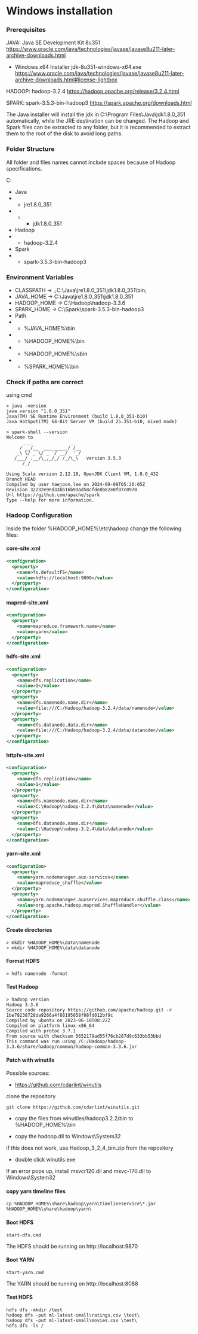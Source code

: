 # Windows installation

### Prerequisites 

JAVA: 
Java SE Development Kit 8u351 https://www.oracle.com/java/technologies/javase/javase8u211-later-archive-downloads.html
- Windows x64 Installer jdk-8u351-windows-x64.exe https://www.oracle.com/java/technologies/javase/javase8u211-later-archive-downloads.html#license-lightbox

HADOOP: hadoop-3.2.4 https://hadoop.apache.org/release/3.2.4.html

SPARK: spark-3.5.3-bin-hadoop3 https://spark.apache.org/downloads.html

The Java installer will install the jdk in C:\Program Files\Java\jdk1.8.0_351 automatically, while the JRE destination can be changed. The Hadoop and Spark files can be extracted to any folder, but it is recommended to extract them to the root of the disk to avoid long paths.

### Folder Structure

All folder and files names cannot include spaces because of Hadoop specifications.

C:
- Java
- - jre1.8.0_351
- - - jdk1.8.0_351
- Hadoop
- - hadoop-3.2.4
- Spark
- - spark-3.5.3-bin-hadoop3

### Environment Variables
- CLASSPATH $\rightarrow$ .;C:\Java\jre1.8.0_351\jdk1.8.0_351\bin;
- JAVA_HOME $\rightarrow$ C:\Java\jre1.8.0_351\jdk1.8.0_351
- HADOOP_HOME $\rightarrow$ C:\Hadoop\hadoop-3.3.6
- SPARK_HOME $\rightarrow$ C:\Spark\spark-3.5.3-bin-hadoop3
- Path
- - %JAVA_HOME%\bin
- - %HADOOP_HOME%\bin
- - %HADOOP_HOME%\sbin
- - %SPARK_HOME%\bin

### Check if paths are correct

using cmd
```shell 
> java -version
java version "1.8.0_351"
Java(TM) SE Runtime Environment (build 1.8.0_351-b10)
Java HotSpot(TM) 64-Bit Server VM (build 25.351-b10, mixed mode)
```

```shell 
> spark-shell --version
Welcome to
      ____              __
     / __/__  ___ _____/ /__
    _\ \/ _ \/ _ `/ __/  '_/
   /___/ .__/\_,_/_/ /_/\_\   version 3.5.3
      /_/

Using Scala version 2.12.18, OpenJDK Client VM, 1.8.0_432
Branch HEAD
Compiled by user haejoon.lee on 2024-09-09T05:20:05Z
Revision 32232e9ed33bb16b93ad58cfde8b82e0f07c0970
Url https://github.com/apache/spark
Type --help for more information.
```

### Hadoop Configuration

Inside the folder %HADOOP_HOME%\etc\hadoop change the following files:

#### core-site.xml

```xml
<configuration>
  <property>
    <name>fs.defaultFS</name>
    <value>hdfs://localhost:9000</value>
  </property>
</configuration>
``` 

#### mapred-site.xml
```xml
<configuration>
  <property>
    <name>mapreduce.framework.name</name>
    <value>yarn</value>
  </property>
</configuration>
```

#### hdfs-site.xml
```xml
<configuration>
  <property>
    <name>dfs.replication</name>
    <value>1</value>
  </property>
  <property>
    <name>dfs.namenode.name.dir</name>
    <value>file:///C:/Hadoop/hadoop-3.2.4/data/namenode</value>
  </property>
  <property>
    <name>dfs.datanode.data.dir</name>
    <value>file:///C:/Hadoop/hadoop-3.2.4/data/datanode</value>
  </property>
</configuration>
```

#### httpfs-site.xml
```xml
<configuration>
  <property>
    <name>dfs.replication</name>
    <value>1</value>
  </property>
  <property>
    <name>dfs.namenode.name.dir</name>
    <value>C:\Hadoop\hadoop-3.2.4\data\namenode</value>
  </property>
  <property>
    <name>dfs.datanode.name.dir</name>
    <value>C:\Hadoop\hadoop-3.2.4\data\datanode</value>
  </property>
</configuration>
```

#### yarn-site.xml
```xml
<configuration>
  <property>
    <name>yarn.nodemanager.aux-services</name>
    <value>mapreduce_shuffle</value>
  </property>
  <property>
    <name>yarn.nodemanager.auxservices.mapreduce.shuffle.class</name>  
    <value>org.apache.hadoop.mapred.ShuffleHandler</value>
  </property>
</configuration>
```

#### Create directories

```shell
> mkdir %HADOOP_HOME%\data\namenode
> mkdir %HADOOP_HOME%\data\datanode
```

#### Format HDFS

```shell
> hdfs namenode -format
```

#### Test Hadoop

```shell
> hadoop version
Hadoop 3.3.6
Source code repository https://github.com/apache/hadoop.git -r 1be78238728da9266a4f88195058f08fd012bf9c
Compiled by ubuntu on 2023-06-18T08:22Z
Compiled on platform linux-x86_64
Compiled with protoc 3.7.1
From source with checksum 5652179ad55f76cb287d9c633bb53bbd
This command was run using /C:/Hadoop/hadoop-3.3.6/share/hadoop/common/hadoop-common-3.3.6.jar
```

#### Patch with winutils

Possible sources:
- https://github.com/cdarlint/winutils

[comment]: https://github.com/steveloughran/winutils

clone the repository 
```shell
git clone https://github.com/cdarlint/winutils.git
```

- copy the files from winutiles/hadoop3.2.2/bin to %HADOOP_HOME%\bin

- copy the hadoop.dll to Windows\System32

if this does not work, use Hadoop_3_2_4_bin.zip from the repository

- double click winutils.exe

If an error pops up, install msvcr120.dll and msvc-170.dll to Windows\System32

#### copy yarn timeline files

```shell
cp %HADOOP_HOME%\share\hadoop\yarn\timelineservice\*.jar %HADOOP_HOME%\share\hadoop\yarn\
```

#### Boot HDFS

```shell
start-dfs.cmd
```
The HDFS should be running on http://localhost:9870

#### Boot YARN

```shell
start-yarn.cmd
```
The YARN should be running on http://localhost:8088

#### Test HDFS

```shell
hdfs dfs -mkdir /test
hadoop dfs -put ml-latest-small\ratings.csv \test\
hadoop dfs -put ml-latest-small\movies.csv \test\
hdfs dfs -ls /
```
